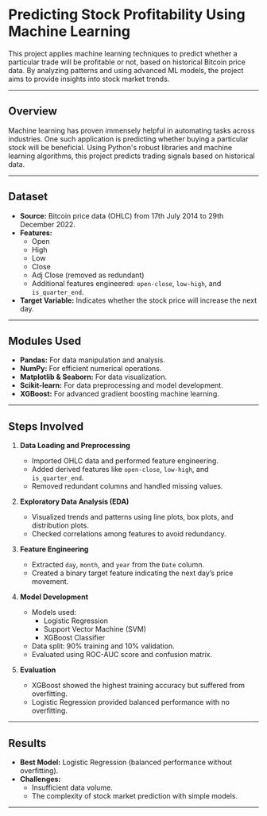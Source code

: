 # Predicting Stock Profitability Using Machine Learning

This project applies machine learning techniques to predict whether a particular trade will be profitable or not, based on historical Bitcoin price data. By analyzing patterns and using advanced ML models, the project aims to provide insights into stock market trends.

---

## **Overview**

Machine learning has proven immensely helpful in automating tasks across industries. One such application is predicting whether buying a particular stock will be beneficial. Using Python's robust libraries and machine learning algorithms, this project predicts trading signals based on historical data.

---

## **Dataset**

- **Source:** Bitcoin price data (OHLC) from 17th July 2014 to 29th December 2022.
- **Features:** 
  - Open
  - High
  - Low
  - Close
  - Adj Close (removed as redundant)
  - Additional features engineered: `open-close`, `low-high`, and `is_quarter_end`.
- **Target Variable:** Indicates whether the stock price will increase the next day.

---

## **Modules Used**

- **Pandas:** For data manipulation and analysis.
- **NumPy:** For efficient numerical operations.
- **Matplotlib & Seaborn:** For data visualization.
- **Scikit-learn:** For data preprocessing and model development.
- **XGBoost:** For advanced gradient boosting machine learning.

---

## **Steps Involved**

1. **Data Loading and Preprocessing**
   - Imported OHLC data and performed feature engineering.
   - Added derived features like `open-close`, `low-high`, and `is_quarter_end`.
   - Removed redundant columns and handled missing values.

2. **Exploratory Data Analysis (EDA)**
   - Visualized trends and patterns using line plots, box plots, and distribution plots.
   - Checked correlations among features to avoid redundancy.

3. **Feature Engineering**
   - Extracted `day`, `month`, and `year` from the `Date` column.
   - Created a binary target feature indicating the next day’s price movement.

4. **Model Development**
   - Models used: 
     - Logistic Regression
     - Support Vector Machine (SVM)
     - XGBoost Classifier
   - Data split: 90% training and 10% validation.
   - Evaluated using ROC-AUC score and confusion matrix.

5. **Evaluation**
   - XGBoost showed the highest training accuracy but suffered from overfitting.
   - Logistic Regression provided balanced performance with no overfitting.

---

## **Results**

- **Best Model:** Logistic Regression (balanced performance without overfitting).
- **Challenges:**
  - Insufficient data volume.
  - The complexity of stock market prediction with simple models.

---







